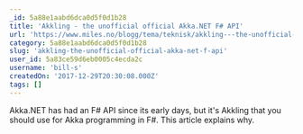 ```yaml
---
_id: 5a88e1aabd6dca0d5f0d1b28
title: 'Akkling - the unofficial official Akka.NET F# API'
url: 'https://www.miles.no/blogg/tema/teknisk/akkling---the-unofficial-official-akkanet-f-api'
category: 5a88e1aabd6dca0d5f0d1b28
slug: 'akkling-the-unofficial-official-akka-net-f-api'
user_id: 5a83ce59d6eb0005c4ecda2c
username: 'bill-s'
createdOn: '2017-12-29T20:30:08.000Z'
tags: []
---
```


Akka.NET has had an F# API since its early days, but it's Akkling that you should use for Akka programming in F#. This article explains why.
